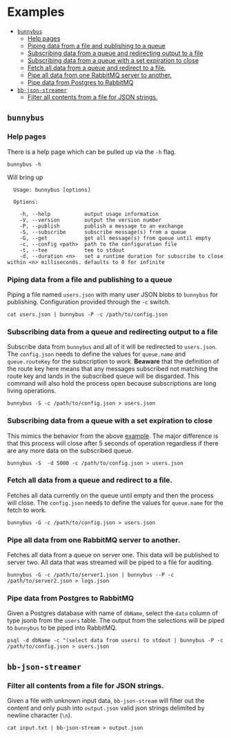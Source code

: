 # Examples

<!-- START doctoc generated TOC please keep comment here to allow auto update -->
<!-- DON'T EDIT THIS SECTION, INSTEAD RE-RUN doctoc TO UPDATE -->


- [`bunnybus`](#bunnybus)
  - [Help pages](#help-pages)
  - [Piping data from a file and publishing to a queue](#piping-data-from-a-file-and-publishing-to-a-queue)
  - [Subscribing data from a queue and redirecting output to a file](#subscribing-data-from-a-queue-and-redirecting-output-to-a-file)
  - [Subscribing data from a queue with a set expiration to close](#subscribing-data-from-a-queue-with-a-set-expiration-to-close)
  - [Fetch all data from a queue and redirect to a file.](#fetch-all-data-from-a-queue-and-redirect-to-a-file)
  - [Pipe all data from one RabbitMQ server to another.](#pipe-all-data-from-one-rabbitmq-server-to-another)
  - [Pipe data from Postgres to RabbitMQ](#pipe-data-from-postgres-to-rabbitmq)
- [`bb-json-streamer`](#bb-json-streamer)
  - [Filter all contents from a file for JSON strings.](#filter-all-contents-from-a-file-for-json-strings)

<!-- END doctoc generated TOC please keep comment here to allow auto update -->

## `bunnybus`

### Help pages

There is a help page which can be pulled up via the `-h` flag.

```
bunnybus -h
```

Will bring up

```
  Usage: bunnybus [options]

  Options:

    -h, --help           output usage information
    -V, --version        output the version number
    -P, --publish        publish a message to an exchange
    -S, --subscribe      subscribe message(s) from a queue
    -G, --get            get all message(s) from queue until empty
    -c, --config <path>  path to the configuration file
    -t, --tee            tee to stdout
    -d, --duration <n>   set a runtime duration for subscribe to close within <n> milliseconds. defaults to 0 for infinite
```

### Piping data from a file and publishing to a queue

Piping a file named `users.json` with many user JSON blobs to `bunnybus` for publishing.  Configuration provided through the `-c` switch.  

```
cat users.json | bunnybus -P -c /path/to/config.json
```

### Subscribing data from a queue and redirecting output to a file

Subscribe data from `bunnybus` and all of it will be redirected to `users.json`.  The `config.json` needs to define the values for `queue.name` and `queue.routeKey` for the subscription to work.  **Beaware** that the definition of the route key here means that any messages subscribed not matching the route key and lands in the subscribed queue will be disgarded.  This command will also hold the process open because subscriptions are long living operations.

```
bunnybus -S -c /path/to/config.json > users.json
```

### Subscribing data from a queue with a set expiration to close

This mimics the behavior from the above [example](#subscribing-data-from-a-queue-and-redirecting-output-to-a-file).  The major difference is that this process will close after 5 seconds of operation regardless if there are any more data on the subscribed queue.

```
bunnybus -S  -d 5000 -c /path/to/config.json > users.json
```

### Fetch all data from a queue and redirect to a file.

Fetches all data currently on the queue until empty and then the process will close.  The `config.json` needs to define the values for `queue.name` for the fetch to work.

```
bunnybus -G -c /path/to/config.json > users.json
```

### Pipe all data from one RabbitMQ server to another.

Fetches all data from a queue on server one.  This data will be published to server two.  All data that was streamed will be piped to a file for auditing.

```
bunnybus -G -c /path/to/server1.json | bunnybus --P -c /path/to/server2.json > logs.json
```

### Pipe data from Postgres to RabbitMQ

Given a Postgres database with name of `dbName`, select the `data` column of type jsonb from the `users` table.  The output from the selections will be piped to `bunnybus` to be piped into RabbitMQ.

```
psql -d dbName -c "(select data from users) to stdout | bunnybus -P -c /path/to/config.json > users.json
```

## `bb-json-streamer`

### Filter all contents from a file for JSON strings.

Given a file with unknown input data, `bb-json-stream` will filter out the content and only push into `output.json` valid json strings delimited by newline character (`\n`).

```
cat input.txt | bb-json-stream > output.json
```